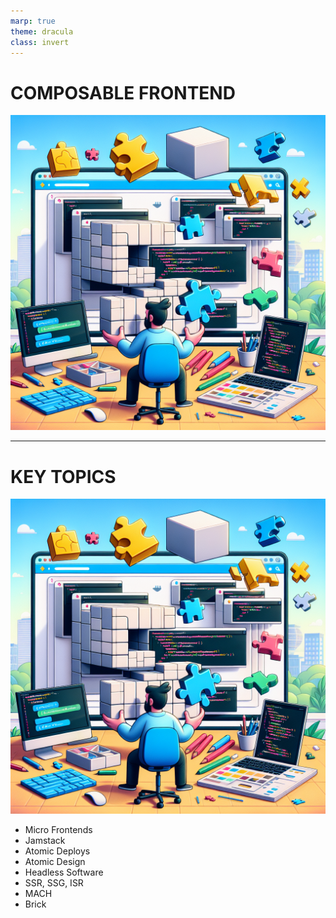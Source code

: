```yaml
---
marp: true
theme: dracula
class: invert
---
```


# COMPOSABLE FRONTEND

![bg right fill brightness:0.8](./intro-1.png)

---

# KEY TOPICS

![bg right fill brightness:0.8](./intro-1.png)

- Micro Frontends
- Jamstack
- Atomic Deploys
- Atomic Design
- Headless Software
- SSR, SSG, ISR
- MACH
- Brick
